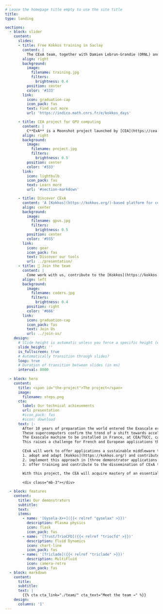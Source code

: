 ```yaml
---
# Leave the homepage title empty to use the site title
title:
type: landing

sections:
  - block: slider
    content:
      slides:
      - title: Free Kokkos training in Saclay
        content: |
          The CExA team, together with Damien Lebrun-Grandie (ORNL) and Luc Berger-Vergiat (SNL), are happy to welcome you again for our next Kokkos training days.
        align: right
        background:
          image:
            filename: training.jpg
            filters:
              brightness: 0.4
          position: center
          color: '#333'
        link:
          icon: graduation-cap
          icon_pack: fas
          text: Find out more
          url: 'https://indico.math.cnrs.fr/e/kokkos_days'

      - title: CEA project for GPU computing
        content: |
          C**ExA** is a Moonshot project launched by [CEA](https://cea.fr/) to adapt [Kokkos](https://kokkos.org/) to **your** needs and help **you** adopt it.
        align: right
        background:
          image:
            filename: project.jpg
            filters:
              brightness: 0.5
          position: center
          color: '#333'
        link:
          icon: lightbulb
          icon_pack: fas
          text: Learn more
          url: '#section-markdown'

      - title: Discover CExA
        content: 'A [Kokkos](https://kokkos.org/)-based platform for computing at Exascale!'
        align: center
        background:
          image:
            filename: gpus.jpg
            filters:
              brightness: 0.5
          position: center
          color: '#555'
        link:
          icon: gear
          icon_pack: fas
          text: Discover our tools
          url: ../presentation/
      - title: 👋 Join the team
        content: |
          Come work with us, contribute to the [Kokkos](https://kokkos.org/) project, contribute to the future of C++ for GPU computing in [CEA](https://cea.fr/), France, Europe and in the world 🌎!
        align: left
        background:
          image:
            filename: coders.jpg
            filters:
              brightness: 0.4
          position: right
          color: '#666'
        link:
          icon: graduation-cap
          icon_pack: fas
          text: Join Us
          url: ../join-us/
    design:
      # Slide height is automatic unless you force a specific height (e.g. '400px')
      slide_height: ''
      is_fullscreen: true
      # Automatically transition through slides?
      loop: true
      # Duration of transition between slides (in ms)
      interval: 8000
  
  - block: hero
    content:
      title: <span id="the-project">The project</span>
      image:
        filename: steps.png
      cta:
        label: Our technical achievements
        url: presentation
        #icon_pack: fas
        #icon: download
      text: |-
        After 10 years of preparation the world entered the Exascale era.
        These supercomputers confirm the trend of a shift towards accelerated architectures with GPU to provide computing power.
        The Exascale machine to be installed in France, at CEA/TGCC, can only follow this trend.
        This raises a challenge for French and European applications that have to be redesigned to use these infrastructure.
        
        CExA will work to offer applications a sustainable middleware that can act as a future-proof software catalyst to leverage heterogeneous and GPU-based super-computers.
        1. adopt and adapt [Kokkos](https://kokkos.org/) and contribute to its ecosystem to offer applications a sustainable software catalyst,
        2. implement this approach in [three demonstrator applications to guide our choices and demonstrate their effectiveness,
        3. offer training and contribute to the dissemination of CExA to build an expert network sharing experience and knowledge.
        
        With this project, the CEA will acquire mastery of an essential link in the software stack by increasing its skills on existing tools while filling gaps on critical points for the specific needs of the CEA.
        
        <div class="mb-3"></div>

  - block: features
    content:
      title: Our demonstrators
      subtitle:
      text:
      items:
        - name: '[Gysela-X++]({{< relref "gyselax" >}})'
          description: Plasma physics
          icon: flask
          icon_pack: fas
        - name: '[Trust/TrioCFD]({{< relref "triocfd" >}})'
          description: Fluid Dynamics
          icon: chart-line
          icon_pack: fas
        - name: '[Triclade]({{< relref "triclade" >}})'
          description: MultiFluid
          icon: camera-retro
          icon_pack: fas
  - block: markdown
    content:
      title: 
      subtitle:
      text: |
        {{% cta cta_link="./team/" cta_text="Meet the team →" %}}
    design:
      columns: '1'
---
```

